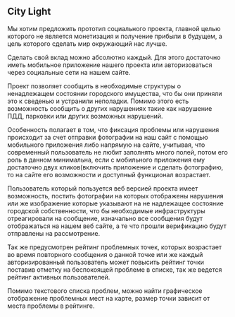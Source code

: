 ## City Light

Мы хотим предложить прототип социального проекта, главной  целью которого не является монетизация и получение прибыли в будущем, а цель которого сделать мир окружающий нас лучше.  

Сделать свой вклад  можно абсолютно каждый. Для этого достаточно иметь мобильное приложение нашего проекта или авторизоваться через социальные сети на нашем сайте.  

Проект позволяет сообщить в необходимые структуры о ненадлежащем состоянии городского имущества, что бы они приняли это к сведенью и устранили неполадки. Помимо этого есть возможность сообщить о других нарушениях такие как нарушение ПДД, парковки или других возможных нарушений.  

Особенность полагает в том, что фиксация проблемы или нарушения происходит за счет отправки фотографии на наш сайт с помощью мобильного приложения либо напрямую на сайте, учитывая, что современный пользователь не любит заполнять много полей, потом его роль в данном минимальна, если с мобильного приложения ему достаточно двух кликов(включить приложение и сделать фотографию, то на сайте его возможности и доступный функционал возрастает.  

Пользователь который пользуется веб версией проекта имеет возможность, постить фотографии на которых отображены нарушения или же изображение которые указывают на не надлежащее состояние городской собственности, что бы необходимые инфраструктуры  отреагировали на сообщение, изначально все сообщения будут отображаться на нашем веб сайте, а те что прошли верификацию будут отправлены  на рассмотрение.  

Так же предусмотрен рейтинг проблемных точек, которых возрастает во время повторного сообщения о данной точке или же каждый авторизированный пользователь  может повысить рейтинг точки поставив отметку на беспокоящей проблеме в списке, так же ведется рейтинг активных пользователей.  

Помимо текстового списка проблем, можно найти графическое отображение проблемных мест на карте, размер точки зависит от места проблемы в рейтинге.    
